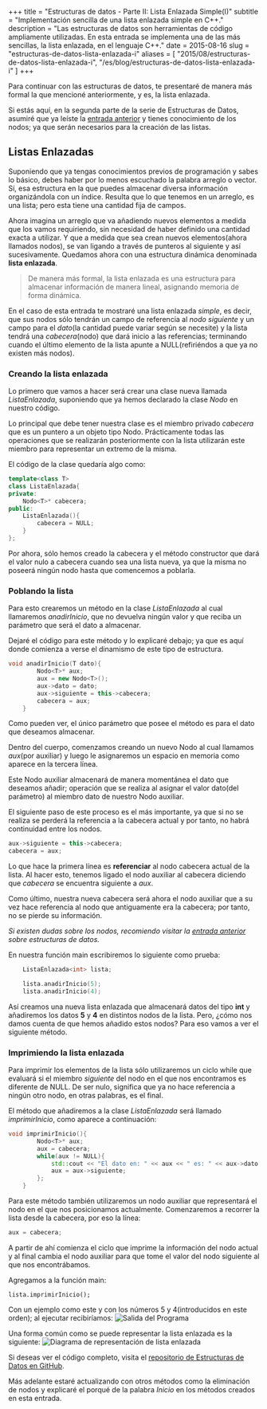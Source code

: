 +++
title =      "Estructuras de datos - Parte II: Lista Enlazada Simple(I)"
subtitle =   "Implementación sencilla de una lista enlazada simple en C++."
description = "Las estructuras de datos son herramientas de código ampliamente utilizadas. En esta entrada se implementa una de las más sencillas, la lista enlazada, en el lenguaje C++."
date =       2015-08-16 
slug = "estructuras-de-datos-lista-enlazada-i"
aliases = [
	"2015/08/estructuras-de-datos-lista-enlazada-i",
	"/es/blog/estructuras-de-datos-lista-enlazada-i"
]
+++

Para continuar con las estructuras de datos, te presentaré de manera más formal la que mencioné anteriormente, y es, la lista enlazada.
<!-- more -->

Si estás aquí, en la segunda parte de la serie de Estructuras de Datos, asumiré que ya leíste la [entrada anterior](/2015/06/estructuras-de-datos-nodos/) y tienes conocimiento de los nodos; ya que serán necesarios para la creación de las listas.

## Listas Enlazadas
Suponiendo que ya tengas conocimientos previos de programación y sabes lo básico, debes haber por lo menos escuchado la palabra arreglo o vector. Sí, esa estructura en la que puedes almacenar diversa información organizándola con un índice. Resulta que lo que tenemos en un arreglo, es una lista; pero esta tiene una cantidad fija de campos.

Ahora imagina un arreglo que va añadiendo nuevos elementos a medida que los vamos requiriendo, sin necesidad de haber definido una cantidad exacta a utilizar. Y que a medida que sea crean nuevos elementos(ahora llamados nodos), se van ligando a través de punteros al siguiente y así sucesivamente. Quedamos ahora con una estructura dinámica denominada **lista enlazada**.
> De manera más formal, la lista enlazada es una estructura para almacenar información de manera lineal, asignando memoria de forma dinámica.

En el caso de esta entrada te mostraré una lista enlazada *simple*, es decir, que sus nodos sólo tendrán un campo de referencia al *nodo siguiente* y un campo para el *dato*(la cantidad puede variar según se necesite) y la lista tendrá una *cabecera*(nodo) que dará inicio a las referencias; terminando cuando el último elemento de la lista apunte a NULL(refiriéndos a que ya no existen más nodos).

### Creando la lista enlazada
Lo primero que vamos a hacer será crear una clase nueva llamada *ListaEnlazada*, suponiendo que ya hemos declarado la clase *Nodo* en nuestro código.

Lo principal que debe tener nuestra clase es el miembro privado *cabecera* que es un puntero a un objeto tipo Nodo. Prácticamente todas las operaciones que se realizarán posteriormente con la lista utilizarán este miembro para representar un extremo de la misma.

El código de la clase quedaría algo como:

```cpp
template<class T>
class ListaEnlazada{
private:
	Nodo<T>* cabecera;
public:
	ListaEnlazada(){
		cabecera = NULL;
	}
};
```

Por ahora, sólo hemos creado la cabecera y el método constructor que dará el valor nulo a cabecera cuando sea una lista nueva, ya que la misma no poseerá ningún nodo hasta que comencemos a poblarla.

### Poblando la lista
Para esto crearemos un método en la clase *ListaEnlazada* al cual llamaremos *anadirInicio*, que no devuelva ningún valor y que reciba un parámetro que será el dato a almacenar.

Dejaré el código para este método y lo explicaré debajo; ya que es aquí donde comienza a verse el dinamismo de este tipo de estructura.

```cpp
void anadirInicio(T dato){
		Nodo<T>* aux;
		aux = new Nodo<T>();
		aux->dato = dato;
		aux->siguiente = this->cabecera;
		cabecera = aux;
	}
```

Como pueden ver, el único parámetro que posee el método es para el dato que deseamos almacenar.

Dentro del cuerpo, comenzamos creando un nuevo Nodo al cual llamamos *aux*(por auxiliar) y luego le asignaremos un espacio en memoria como aparece en la tercera línea.

Este Nodo auxiliar almacenará de manera momentánea el dato que deseamos añadir; operación que se realiza al asignar el valor dato(del parámetro) al miembro dato de nuestro Nodo auxiliar.

El siguiente paso de este proceso es el más importante, ya que si no se realiza se perderá la referencia a la cabecera actual y por tanto, no habrá continuidad entre los nodos.  

```cpp
aux->siguiente = this->cabecera;
cabecera = aux;
```

Lo que hace la primera línea es **referenciar** al nodo cabecera actual de la lista. Al hacer esto, tenemos ligado el nodo auxiliar al cabecera diciendo que *cabecera* se encuentra siguiente a *aux*.

Como último, nuestra nueva cabecera será ahora el nodo auxiliar que a su vez hace referencia al nodo que antiguamente era la cabecera; por tanto, no se pierde su información.

*Si existen dudas sobre los nodos, recomiendo visitar la [entrada anterior](/2015/06/estructuras-de-datos-nodos/) sobre estructuras de datos.*

En nuestra función main escribiremos lo siguiente como prueba:  

```cpp
	ListaEnlazada<int> lista;

	lista.anadirInicio(5);
	lista.anadirInicio(4);
```

Así creamos una nueva lista enlazada que almacenará datos del tipo **int** y añadiremos los datos **5** y **4** en distintos nodos de la lista. Pero, ¿cómo nos damos cuenta de que hemos añadido estos nodos? Para eso vamos a ver el siguiente método.

### Imprimiendo la lista enlazada
Para imprimir los elementos de la lista sólo utilizaremos un ciclo while que evaluará si el miembro *siguiente* del nodo en el que nos encontramos es diferente de NULL. De ser nulo, significa que ya no hace referencia a ningún otro nodo, en otras palabras, es el final.

El método que añadiremos a la clase *ListaEnlazada* será llamado *imprimirInicio*, como aparece a continuación:  

```cpp
void imprimirInicio(){
		Nodo<T>* aux;
		aux = cabecera;
		while(aux != NULL){
			std::cout << "El dato en: " << aux << " es: " << aux->dato << std::endl;
			aux = aux->siguiente;
		};
	}
```

Para este método también utilizaremos un nodo auxiliar que representará el nodo en el que nos posicionamos actualmente. Comenzaremos a recorrer la lista desde la cabecera, por eso la línea:  

```cpp
aux = cabecera;
```

A partir de ahí comienza el ciclo que imprime la información del nodo actual y al final cambia el nodo auxiliar para que tome el valor del nodo siguiente al que nos encontrábamos.

Agregamos a la función main:  

```
lista.imprimirInicio();
```

Con un ejemplo como este y con los números 5 y 4(introducidos en este orden); al ejecutar recibiríamos:
![Salida del Programa](/img/2015/08/salida.png)

Una forma común como se puede representar la lista enlazada es  la siguiente:
![Diagrama de representación de lista enlazada](/img/2015/08/lista-enlazada-simple.png)

Si deseas ver el código completo, visita el [repositorio de Estructuras de Datos en GitHub](https://github.com/AlbertoCG/EstructurasDeDatos).

Más adelante estaré actualizando con otros métodos como la eliminación de nodos y explicaré el porqué de la palabra *Inicio* en los métodos creados en esta entrada.
